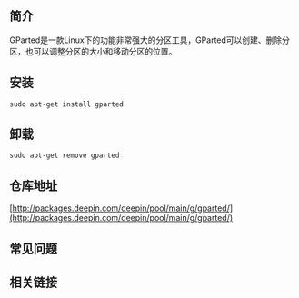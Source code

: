 ## 简介

GParted是一款Linux下的功能非常强大的分区工具，GParted可以创建、删除分区，也可以调整分区的大小和移动分区的位置。

## 安装

`sudo apt-get install gparted`

## 卸载

`sudo apt-get remove gparted`

## 仓库地址

[http://packages.deepin.com/deepin/pool/main/g/gparted/](http://packages.deepin.com/deepin/pool/main/g/gparted/)


## 常见问题


## 相关链接